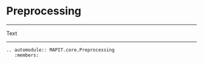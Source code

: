 # Preprocessing

---

Text

---

```{eval-rst}  
.. automodule:: MAPIT.core.Preprocessing
   :members:
```